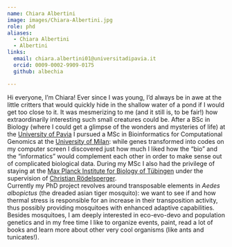 ```yaml
---
name: Chiara Albertini
image: images/Chiara-Albertini.jpg
role: phd
aliases:
  - Chiara Albertini
  - Albertini
links:
  email: chiara.albertini01@universitadipavia.it
  orcid: 0009-0002-9909-0175
  github: albechia

---
```


Hi everyone, I’m Chiara! Ever since I was young, I’d always be in awe at the little critters that would quickly hide in the shallow water of a pond if I would get too close to it. It was mesmerizing to me (and it still is, to be fair!) how extraordinarily interesting such small creatures could be. After a BSc in Biology (where I could get a glimpse of the wonders and mysteries of life) at the [University of Pavia](https://portale.unipv.it/it) I pursued a MSc in Bioinformatics for Computational Genomics at the [University of Milan](https://www.unimi.it/it): while genes transformed into codes on my computer screen I discovered just how much I liked how the “bio” and the “informatics” would complement each other in order to make sense out of complicated biological data. During my MSc I also had the privilege of staying at the [Max Planck Institute for Biology of Tübingen](https://www.bio.mpg.de/2923/en) under the supervision of [Christian Rödelsperger](https://sommerlab.org/research/evolutionary-genomics-and-bioinformatics.html).  
Currently my PhD project revolves around transposable elements in *Aedes albopictus* (the dreaded asian tiger mosquito): we want to see if and how thermal stress is responsible for an increase in their transposition activity, thus possibly providing mosquitoes with enhanced adaptive capabilities.  
Besides mosquitoes, I am deeply interested in eco-evo-devo and population genetics and in my free time I like to organize events, paint, read a lot of books and learn more about other very cool organisms (like ants and tunicates!).